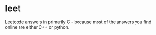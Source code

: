 # leet
Leetcode answers in primarily C - because most of the answers you find online are either C++ or python.
